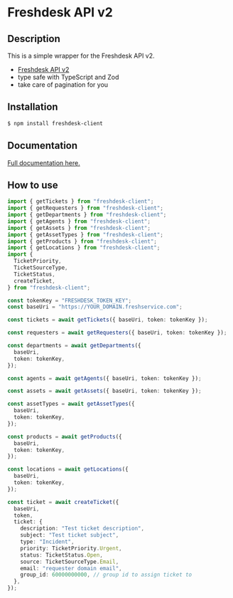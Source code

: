 # Freshdesk API v2

## Description

This is a simple wrapper for the Freshdesk API v2.

- [Freshdesk API v2](https://developers.freshdesk.com/api/)
- type safe with TypeScript and Zod
- take care of pagination for you

## Installation

```bash
$ npm install freshdesk-client
```

## Documentation

[Full documentation here.](https://saostad.github.io/freshdesk-client/index.html)

## How to use

```ts
import { getTickets } from "freshdesk-client";
import { getRequesters } from "freshdesk-client";
import { getDepartments } from "freshdesk-client";
import { getAgents } from "freshdesk-client";
import { getAssets } from "freshdesk-client";
import { getAssetTypes } from "freshdesk-client";
import { getProducts } from "freshdesk-client";
import { getLocations } from "freshdesk-client";
import {
  TicketPriority,
  TicketSourceType,
  TicketStatus,
  createTicket,
} from "freshdesk-client";

const tokenKey = "FRESHDESK_TOKEN_KEY";
const baseUri = "https://YOUR_DOMAIN.freshservice.com";

const tickets = await getTickets({ baseUri, token: tokenKey });

const requesters = await getRequesters({ baseUri, token: tokenKey });

const departments = await getDepartments({
  baseUri,
  token: tokenKey,
});

const agents = await getAgents({ baseUri, token: tokenKey });

const assets = await getAssets({ baseUri, token: tokenKey });

const assetTypes = await getAssetTypes({
  baseUri,
  token: tokenKey,
});

const products = await getProducts({
  baseUri,
  token: tokenKey,
});

const locations = await getLocations({
  baseUri,
  token: tokenKey,
});

const ticket = await createTicket({
  baseUri,
  token,
  ticket: {
    description: "Test ticket description",
    subject: "Test ticket subject",
    type: "Incident",
    priority: TicketPriority.Urgent,
    status: TicketStatus.Open,
    source: TicketSourceType.Email,
    email: "requester domain email",
    group_id: 60000000000, // group id to assign ticket to
  },
});
```
